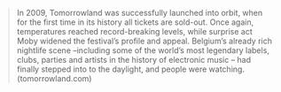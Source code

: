 >In 2009, Tomorrowland was successfully launched into orbit, when for the first time in its history all tickets are sold-out. Once again, temperatures reached record-breaking levels, while surprise act Moby widened the festival’s profile and appeal. Belgium’s already rich nightlife scene –including some of the world’s most legendary labels, clubs, parties and artists in the history of electronic music – had finally stepped into to the daylight, and people were watching.
(tomorrowland.com)
